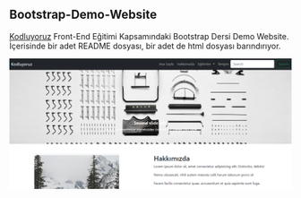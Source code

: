 ## Bootstrap-Demo-Website
[Kodluyoruz](https://kodluyoruz.org) Front-End Eğitimi Kapsamındaki Bootstrap Dersi Demo Website.
İçerisinde bir adet README dosyası, bir adet de html dosyası barındırıyor.

![Demo Website](DemoWebSite.png)
